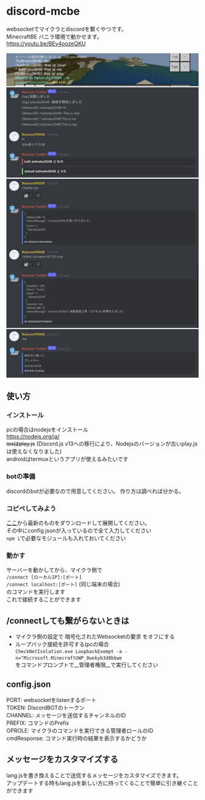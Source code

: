# discord-mcbe
websocketでマイクラとdiscordを繋ぐやつです。  
MinecraftBE バニラ環境で動かせます。  
https://youtu.be/BEv4oozeQKU  
<br>
![example2](docs/example2.jpeg)  
![example1](docs/example1.jpeg)  
![runCommand](docs/runCommand.jpeg)  
![list](docs/list.jpeg)  

## 使い方
### インストール
pcの場合はnodejsをインストール  
https://nodejs.org/ja/  
~~iosはplay.js~~ (Discord.js v13への移行により、Nodejsのバージョンが古いplay.jsは使えなくなりました)  
androidはtermuxというアプリが使えるみたいです

### botの準備
discordのbotが必要なので用意してください。
作り方は調べれば分かる。

### コピペしてみよう
[ここ](https://github.com/tutinoko2048/discord-mcbe/releases)から最新のものをダウンロードして展開してください。  
その中にconfig.jsonが入っているので全て入力してください  
`npm i`で必要なモジュールも入れておいてください

### 動かす
サーバーを動かしてから、マイクラ側で  
```/connect [ローカルIP]:[ポート]```  
```/connect localhost:[ポート]``` (同じ端末の場合)  
のコマンドを実行します  
これで接続することができます

## /connectしても繋がらないときは
- マイクラ側の設定で 暗号化されたWebsocketの要求 をオフにする
- ループバック接続を許可する(pcの場合  
```CheckNetIsolation.exe LoopbackExempt -a -n="Microsoft.MinecraftUWP_8wekyb3d8bbwe```  
をコマンドプロンプトで__管理者権限__で実行してください

## config.json
PORT: websocketをlistenするポート  
TOKEN: DiscordBOTのトークン  
CHANNEL: メッセージを送信するチャンネルのID  
PREFIX: コマンドのPrefix  
OPROLE: マイクラのコマンドを実行できる管理者ロールのID  
cmdResponse: コマンド実行時の結果を表示するかどうか  

## メッセージをカスタマイズする
lang.jsを書き換えることで送信するメッセージをカスタマイズできます。  
アップデートする時もlang.jsを新しい方に持ってくることで簡単に引き継ぐことができます
<!--
## ワールド主じゃない人向け
GameTestを使用して全員のチャットをtellrawで流すことで、ワールドのホスト以外の人でもチャットを拾えるようになります<br>
tellrawで流す時はtranslateの`chat.type.text`を使用してください。<br>
```tellraw @a {"rawtext":[{"translate":"chat.type.text","with":["プレイヤー名","チャットのメッセージ"]}]}```
-->
